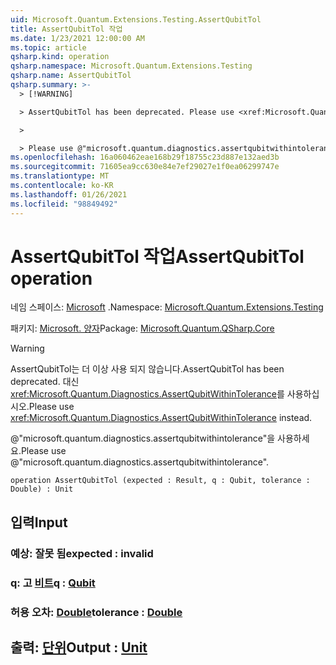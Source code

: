 ```yaml
---
uid: Microsoft.Quantum.Extensions.Testing.AssertQubitTol
title: AssertQubitTol 작업
ms.date: 1/23/2021 12:00:00 AM
ms.topic: article
qsharp.kind: operation
qsharp.namespace: Microsoft.Quantum.Extensions.Testing
qsharp.name: AssertQubitTol
qsharp.summary: >-
  > [!WARNING]

  > AssertQubitTol has been deprecated. Please use <xref:Microsoft.Quantum.Diagnostics.AssertQubitWithinTolerance> instead.

  >

  > Please use @"microsoft.quantum.diagnostics.assertqubitwithintolerance".
ms.openlocfilehash: 16a060462eae168b29f18755c23d887e132aed3b
ms.sourcegitcommit: 71605ea9cc630e84e7ef29027e1f0ea06299747e
ms.translationtype: MT
ms.contentlocale: ko-KR
ms.lasthandoff: 01/26/2021
ms.locfileid: "98849492"
---
```

# <a name="assertqubittol-operation"></a><span data-ttu-id="6f0ba-102">AssertQubitTol 작업</span><span class="sxs-lookup"><span data-stu-id="6f0ba-102">AssertQubitTol operation</span></span>

<span data-ttu-id="6f0ba-103">네임 스페이스: [Microsoft](xref:Microsoft.Quantum.Extensions.Testing) .</span><span class="sxs-lookup"><span data-stu-id="6f0ba-103">Namespace: [Microsoft.Quantum.Extensions.Testing](xref:Microsoft.Quantum.Extensions.Testing)</span></span>

<span data-ttu-id="6f0ba-104">패키지: [Microsoft. 양자](https://nuget.org/packages/Microsoft.Quantum.QSharp.Core)</span><span class="sxs-lookup"><span data-stu-id="6f0ba-104">Package: [Microsoft.Quantum.QSharp.Core](https://nuget.org/packages/Microsoft.Quantum.QSharp.Core)</span></span>


> [!WARNING]
> <span data-ttu-id="6f0ba-105">AssertQubitTol는 더 이상 사용 되지 않습니다.</span><span class="sxs-lookup"><span data-stu-id="6f0ba-105">AssertQubitTol has been deprecated.</span></span> <span data-ttu-id="6f0ba-106">대신 <xref:Microsoft.Quantum.Diagnostics.AssertQubitWithinTolerance>를 사용하십시오.</span><span class="sxs-lookup"><span data-stu-id="6f0ba-106">Please use <xref:Microsoft.Quantum.Diagnostics.AssertQubitWithinTolerance> instead.</span></span>
>
> <span data-ttu-id="6f0ba-107">@"microsoft.quantum.diagnostics.assertqubitwithintolerance"을 사용하세요.</span><span class="sxs-lookup"><span data-stu-id="6f0ba-107">Please use @"microsoft.quantum.diagnostics.assertqubitwithintolerance".</span></span>



```qsharp
operation AssertQubitTol (expected : Result, q : Qubit, tolerance : Double) : Unit
```


## <a name="input"></a><span data-ttu-id="6f0ba-108">입력</span><span class="sxs-lookup"><span data-stu-id="6f0ba-108">Input</span></span>

### <a name="expected--__invalidresult__"></a><span data-ttu-id="6f0ba-109">예상: __잘못 <Result> 됨__</span><span class="sxs-lookup"><span data-stu-id="6f0ba-109">expected : __invalid<Result>__</span></span>




### <a name="q--qubit"></a><span data-ttu-id="6f0ba-110">q: 고 [비트](xref:microsoft.quantum.lang-ref.qubit)</span><span class="sxs-lookup"><span data-stu-id="6f0ba-110">q : [Qubit](xref:microsoft.quantum.lang-ref.qubit)</span></span>




### <a name="tolerance--double"></a><span data-ttu-id="6f0ba-111">허용 오차: [Double](xref:microsoft.quantum.lang-ref.double)</span><span class="sxs-lookup"><span data-stu-id="6f0ba-111">tolerance : [Double](xref:microsoft.quantum.lang-ref.double)</span></span>





## <a name="output--unit"></a><span data-ttu-id="6f0ba-112">출력: [단위](xref:microsoft.quantum.lang-ref.unit)</span><span class="sxs-lookup"><span data-stu-id="6f0ba-112">Output : [Unit](xref:microsoft.quantum.lang-ref.unit)</span></span>

